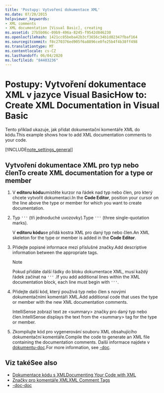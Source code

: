 ```yaml
---
title: 'Postupy: Vytvoření dokumentace XML'
ms.date: 07/20/2015
helpviewer_keywords:
- XML comments
- XML documentation [Visual Basic], creating
ms.assetid: 27b5b06c-09b9-496a-8245-f9542d846230
ms.openlocfilehash: 1421cc85beba42b3cf3656c34b1d02347fbaf164
ms.sourcegitcommit: f8c270376ed905f6a8896ce0fe25b4f4b38ff498
ms.translationtype: MT
ms.contentlocale: cs-CZ
ms.lasthandoff: 06/04/2020
ms.locfileid: "84403236"
---
```

# <a name="how-to-create-xml-documentation-in-visual-basic"></a><span data-ttu-id="036d8-102">Postupy: Vytvoření dokumentace XML v jazyce Visual Basic</span><span class="sxs-lookup"><span data-stu-id="036d8-102">How to: Create XML Documentation in Visual Basic</span></span>

<span data-ttu-id="036d8-103">Tento příklad ukazuje, jak přidat dokumentační komentáře XML do kódu.</span><span class="sxs-lookup"><span data-stu-id="036d8-103">This example shows how to add XML documentation comments to your code.</span></span>

[!INCLUDE[note_settings_general](~/includes/note-settings-general-md.md)]

## <a name="to-create-xml-documentation-for-a-type-or-member"></a><span data-ttu-id="036d8-104">Vytvoření dokumentace XML pro typ nebo člen</span><span class="sxs-lookup"><span data-stu-id="036d8-104">To create XML documentation for a type or member</span></span>

1. <span data-ttu-id="036d8-105">V **editoru kódu**umístěte kurzor na řádek nad typ nebo člen, pro který chcete vytvořit dokumentaci.</span><span class="sxs-lookup"><span data-stu-id="036d8-105">In the **Code Editor**, position your cursor on the line above the type or member for which you want to create documentation.</span></span>

2. <span data-ttu-id="036d8-106">Typ `'''` (tři jednoduché uvozovky).</span><span class="sxs-lookup"><span data-stu-id="036d8-106">Type `'''` (three single-quotation marks).</span></span>

    <span data-ttu-id="036d8-107">V **editoru kódu**se přidá kostra XML pro daný typ nebo člen.</span><span class="sxs-lookup"><span data-stu-id="036d8-107">An XML skeleton for the type or member is added in the **Code Editor**.</span></span>

3. <span data-ttu-id="036d8-108">Přidejte popisné informace mezi příslušné značky.</span><span class="sxs-lookup"><span data-stu-id="036d8-108">Add descriptive information between the appropriate tags.</span></span>

    > [!NOTE]
    > <span data-ttu-id="036d8-109">Pokud přidáte další řádky do bloku dokumentace XML, musí každý řádek začínat na `'''` .</span><span class="sxs-lookup"><span data-stu-id="036d8-109">If you add additional lines within the XML documentation block, each line must begin with `'''`.</span></span>

4. <span data-ttu-id="036d8-110">Přidejte další kód, který používá typ nebo člen s novými dokumentačními komentáři XML.</span><span class="sxs-lookup"><span data-stu-id="036d8-110">Add additional code that uses the type or member with the new XML documentation comments.</span></span>

    <span data-ttu-id="036d8-111">IntelliSense zobrazí text ze \<summary> značky pro daný typ nebo člen.</span><span class="sxs-lookup"><span data-stu-id="036d8-111">IntelliSense displays the text from the \<summary> tag for the type or member.</span></span>

5. <span data-ttu-id="036d8-112">Zkompilujte kód pro vygenerování souboru XML obsahujícího dokumentační komentáře.</span><span class="sxs-lookup"><span data-stu-id="036d8-112">Compile the code to generate an XML file containing the documentation comments.</span></span> <span data-ttu-id="036d8-113">Další informace najdete v [dokumentu-doc](../../reference/command-line-compiler/doc.md).</span><span class="sxs-lookup"><span data-stu-id="036d8-113">For more information, see [-doc](../../reference/command-line-compiler/doc.md).</span></span>

## <a name="see-also"></a><span data-ttu-id="036d8-114">Viz také</span><span class="sxs-lookup"><span data-stu-id="036d8-114">See also</span></span>

- [<span data-ttu-id="036d8-115">Dokumentace kódu s XML</span><span class="sxs-lookup"><span data-stu-id="036d8-115">Documenting Your Code with XML</span></span>](documenting-your-code-with-xml.md)
- [<span data-ttu-id="036d8-116">Značky pro komentáře XML</span><span class="sxs-lookup"><span data-stu-id="036d8-116">XML Comment Tags</span></span>](../../language-reference/xmldoc/index.md)
- [<span data-ttu-id="036d8-117">-doc</span><span class="sxs-lookup"><span data-stu-id="036d8-117">-doc</span></span>](../../reference/command-line-compiler/doc.md)
